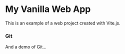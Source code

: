# My Vanilla Web App

This is an example of a web project created with Vite.js.

### Git

And a demo of Git...
